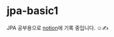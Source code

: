 # jpa-basic1

JPA 공부용으로 <a href="https://hickory-lemongrass-fe7.notion.site/JPA-cf5afe2f6cdf4ba297437feca21ff3d3">notion</a>에 기록 중입니다. ☺️✍️
